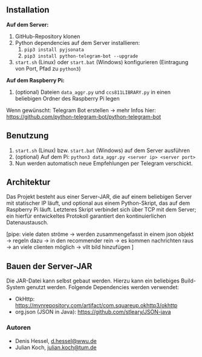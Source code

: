 ## Installation

**Auf dem Server:**
1. GitHub-Repository klonen
2. Python dependencies auf dem Server installieren:
   1. `pip3 install pyjsonata`
   2. `pip3 install python-telegram-bot --upgrade`
3. `start.sh` (Linux) oder `start.bat` (Windows) konfigurieren
   (Eintragung von Port, Pfad zu `python3`)

**Auf dem Raspberry Pi:**
1. (optional) Dateien `data_aggr.py` und `ccs811LIBRARY.py` in einen beliebigen Ordner des Raspberry Pi legen

Wenn gewünscht: Telegram Bot erstellen -> mehr Infos hier: https://github.com/python-telegram-bot/python-telegram-bot

## Benutzung

1. `start.sh` (Linux) bzw. `start.bat` (Windows) auf dem Server ausführen
2. (optional) Auf dem Pi: `python3 data_aggr.py <server ip> <server port>`
3. Nun werden automatisch neue Empfehlungen per Telegram verschickt.

## Architektur

Das Projekt besteht aus einer Server-JAR, die auf einem beliebigen Server mit statischer IP läuft, und optional aus
einem Python-Skript, das auf dem Raspberry Pi läuft. Letzteres Skript verbindet sich über TCP mit dem Server; ein
hierfür entwickeltes Protokoll garantiert den kontinuierlichen Datenaustausch.

[pipe: viele daten ströme -> werden zusammengefasst in einem json objekt -> regeln dazu -> in den recommender rein -> es kommen nachrichten raus -> an viele clienten möglich -> vllt bild hinzufügen
]

## Bauen der Server-JAR

Die JAR-Datei kann selbst gebaut werden. Hierzu kann ein beliebiges Build-System genutzt werden. Folgende Dependencies
werden verwendet:

- OkHttp: https://mvnrepository.com/artifact/com.squareup.okhttp3/okhttp
- org.json (JSON in Java): https://github.com/stleary/JSON-java

### Autoren

- Denis Hessel, d.hessel@wwu.de
- Julian Koch, julian.koch@tum.de
